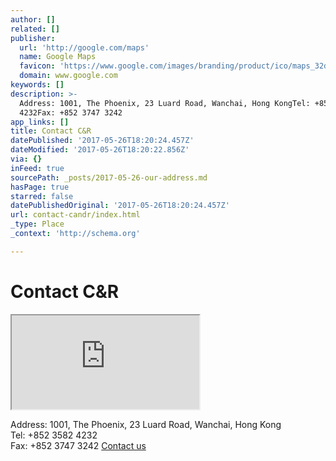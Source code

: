 ```yaml
---
author: []
related: []
publisher:
  url: 'http://google.com/maps'
  name: Google Maps
  favicon: 'https://www.google.com/images/branding/product/ico/maps_32dp.ico'
  domain: www.google.com
keywords: []
description: >-
  Address: 1001, The Phoenix, 23 Luard Road, Wanchai, Hong KongTel: +852 3582
  4232Fax: +852 3747 3242
app_links: []
title: Contact C&R
datePublished: '2017-05-26T18:20:24.457Z'
dateModified: '2017-05-26T18:20:22.856Z'
via: {}
inFeed: true
sourcePath: _posts/2017-05-26-our-address.md
hasPage: true
starred: false
datePublishedOriginal: '2017-05-26T18:20:24.457Z'
url: contact-candr/index.html
_type: Place
_context: 'http://schema.org'

---
```

# Contact C&R

<iframe src="https://the-grid.github.io/ed-location/?latitude=22.278836&amp;longitude=114.171737&amp;zoom=16&amp;address=23%20Luard%20Road%2C%20Wanzai%20Qu%2C%20Wan%20Chai%2C%20Hong%20Kong%2C%20China" style=""></iframe>

Address: 1001, The Phoenix, 23 Luard Road, Wanchai, Hong Kong  
Tel: +852 3582 4232  
Fax: +852 3747 3242
[Contact us][0]

[0]: mailto:findus@candrholdings.com